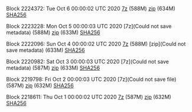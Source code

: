 Block 2224372: Tue Oct  6 00:00:02 UTC 2020 [7z]() (588M) [zip]() (634M) [SHA256]()

Block 2223228: Mon Oct  5 00:00:03 UTC 2020 [7z](Could not save metadata) (588M) [zip]() (633M) [SHA256]()

Block 2222096: Sun Oct  4 00:00:02 UTC 2020 [7z]() (588M) [zip](Could not save metadata) (633M) [SHA256](https://transfer.sh/13iCIl/sha256.txt)

Block 2220982: Sat Oct  3 00:00:03 UTC 2020 [7z](Could not save metadata) (587M) [zip]() (633M) [SHA256]()

Block 2219798: Fri Oct  2 00:00:03 UTC 2020 [7z](Could not save file) (587M) [zip]() (632M) [SHA256]()

Block 2218611: Thu Oct  1 00:00:02 UTC 2020 [7z]() (587M) [zip]() (632M) [SHA256]()
